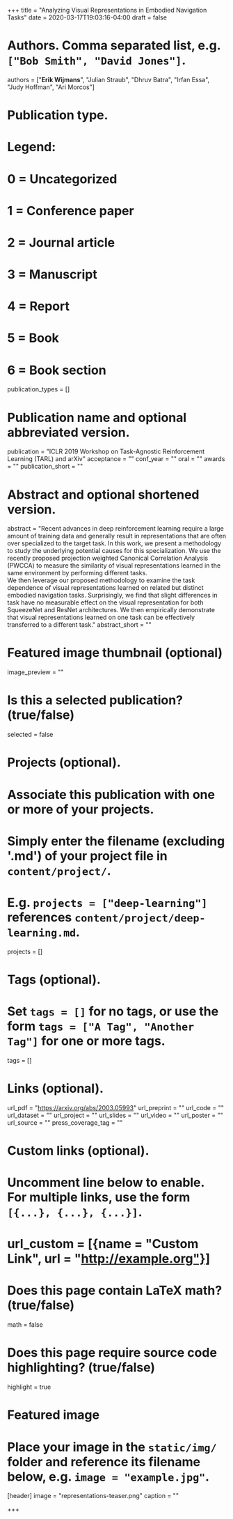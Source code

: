 +++
title = "Analyzing Visual Representations in Embodied Navigation Tasks"
date = 2020-03-17T19:03:16-04:00
draft = false

# Authors. Comma separated list, e.g. `["Bob Smith", "David Jones"]`.
authors = ["**Erik Wijmans**", "Julian Straub", "Dhruv Batra", "Irfan Essa", "Judy Hoffman", "Ari Morcos"]

# Publication type.
# Legend:
# 0 = Uncategorized
# 1 = Conference paper
# 2 = Journal article
# 3 = Manuscript
# 4 = Report
# 5 = Book
# 6 = Book section
publication_types = []

# Publication name and optional abbreviated version.
publication = "ICLR 2019 Workshop on Task-Agnostic Reinforcement Learning (TARL) and arXiv"
acceptance = ""
conf_year = ""
oral = ""
awards = ""
publication_short = ""


# Abstract and optional shortened version.
abstract = "Recent advances in deep reinforcement learning require a large amount of training data and generally result in representations that are often over specialized to the target task. In this work, we present a methodology to study the underlying potential causes for this specialization. We use the recently proposed projection weighted Canonical Correlation Analysis (PWCCA) to measure the similarity of visual representations learned in the same environment by performing different tasks.<br/>We then leverage our proposed methodology to examine the task dependence of visual representations learned on related but distinct embodied navigation tasks. Surprisingly, we find that slight differences in task have no measurable effect on the visual representation for both SqueezeNet and ResNet architectures. We then empirically demonstrate that visual representations learned on one task can be effectively transferred to a different task."
abstract_short = ""

# Featured image thumbnail (optional)
image_preview = ""

# Is this a selected publication? (true/false)
selected = false

# Projects (optional).
#   Associate this publication with one or more of your projects.
#   Simply enter the filename (excluding '.md') of your project file in `content/project/`.
#   E.g. `projects = ["deep-learning"]` references `content/project/deep-learning.md`.
projects = []

# Tags (optional).
#   Set `tags = []` for no tags, or use the form `tags = ["A Tag", "Another Tag"]` for one or more tags.
tags = []

# Links (optional).
url_pdf = "https://arxiv.org/abs/2003.05993"
url_preprint = ""
url_code = ""
url_dataset = ""
url_project = ""
url_slides = ""
url_video = ""
url_poster = ""
url_source = ""
press_coverage_tag = ""

# Custom links (optional).
#   Uncomment line below to enable. For multiple links, use the form `[{...}, {...}, {...}]`.
# url_custom = [{name = "Custom Link", url = "http://example.org"}]

# Does this page contain LaTeX math? (true/false)
math = false

# Does this page require source code highlighting? (true/false)
highlight = true

# Featured image
# Place your image in the `static/img/` folder and reference its filename below, e.g. `image = "example.jpg"`.
[header]
image = "representations-teaser.png"
caption = ""

+++
